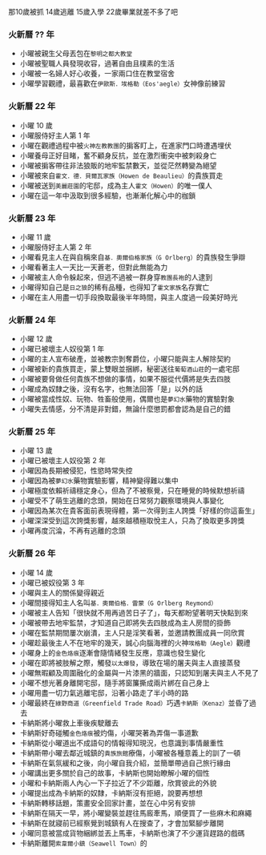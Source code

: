 那10歲被抓 14歲逃離 15歲入學 22歲畢業就差不多了吧

### 火新曆 ?? 年
+ 小曜被親生父母丟包在`黎明之都大教堂`
+ 小曜被聖職人員發現收容，過著自由且樸素的生活
+ 小曜被一名婦人好心收養，一家兩口住在教堂宿舍
+ 小曜學習觀禮，最喜歡在`伊歐斯．埃格勒（Eos'aegle）`女神像前練習

### 火新曆 22 年
+ 小曜 10 歲
+ 小曜服侍好主人第 1 年
+ 小曜在觀禮過程中被`火神左教教團`的掮客盯上，在進家門口時遭遇埋伏
+ 小曜養母正好目睹，奮不顧身反抗，並在激烈衝突中被刺殺身亡
+ 小曜被掮客帶往非法狼販的地牢監禁數天，並從茫然轉變為絕望
+ 小曜被來自`霍文．德．貝爾瓦家族（Howen de Beaulieu）`的貴族買走
+ 小曜被送到`美麗莊園`的宅邸，成為主人`霍文（Howen）`的唯一僕人
+ 小曜在這一年中汲取到很多經驗，也漸漸化解心中的枷鎖

### 火新曆 23 年
+ 小曜 11 歲
+ 小曜服侍好主人第 2 年
+ 小曜看見主人在與自稱來自`基．奧爾伯格家族（G Orlberg）`的貴族發生爭辯
+ 小曜看著主人一天比一天蒼老，但對此無能為力
+ 小曜被主人命令躲起來，但逃不過被一群身穿`教團長袍`的人逮到
+ 小曜得知自己是`日之狼`的稀有品種，也得知了`霍文家族`名存實亡
+ 小曜在主人用盡一切手段換取最後半年時間，與主人度過一段美好時光

### 火新曆 24 年
+ 小曜 12 歲
+ 小曜已被壞主人奴役第 1 年
+ 小曜的主人宣布破產，並被教宗剝奪爵位，小曜只能與主人解除契約
+ 小曜被新的貴族買走，蒙上雙眼並捆綁，秘密送往`葡萄酒山莊`的一處宅邸
+ 小曜被要脅做任何貴族不想做的事情，如果不服從代價將是失去四肢
+ 小曜成為奴隸之後，沒有名字，也無法回答「是」以外的話
+ 小曜被當成性奴、玩物、牲畜般使用，偶爾也是`夢幻水`藥物的實驗對象
+ 小曜失去情感，分不清是非對錯，無論什麼懲罰都會認為是自己的錯

### 火新曆 25 年
+ 小曜 13 歲
+ 小曜已被壞主人奴役第 2 年
+ 小曜因為長期被侵犯，性慾時常失控
+ 小曜因為被`夢幻水`藥物實驗影響，精神變得難以集中
+ 小曜極度依賴祈禱穩定身心，但為了不被察覺，只在睡覺的時候默想祈禱
+ 小曜受不了萌生逃離的念頭，開始在日常努力觀察環境與人事變化
+ 小曜因為某次在貴客面前表現得體，第一次得到主人誇獎「好樣的你這畜生」
+ 小曜深深受到這次誇獎影響，越來越積極取悅主人，只為了換取更多誇獎
+ 小曜再度沉淪，不再有逃離的念頭

### 火新曆 26 年
+ 小曜 14 歲
+ 小曜已被奴役第 3 年
+ 小曜與主人的關係變得親近
+ 小曜間接得知主人名叫`基．奧爾伯格．雷蒙（G Orlberg Reymond）`
+ 小曜被主人告知「很快就不用再過苦日子了」，每天都盼望著明天快點到來
+ 小曜被帶去地牢監禁，才知道自己即將失去四肢成為主人房間的掛飾
+ 小曜在監禁期間屢次崩潰，主人只是淫笑看著，並邀請教團成員一同欣賞
+ 小曜趁最後主人不在地牢的幾天，誠心向腦海裡的火神`埃格勒（Aegle）`觀禮
+ 小曜身上的`金色烙痕`逐漸會隨情緒發生反應，意識也發生變化
+ 小曜在即將被肢解之際，觸發`以太爆發`，導致在場的屠夫與主人直接蒸發
+ 小曜無暇顧及周圍融化的金屬與一片漆黑的牆面，只認知到屠夫與主人不見了
+ 小曜不想光著身離開宅邸，隨手將窗簾撕成兩片綁在自己身上
+ 小曜用盡一切力氣逃離宅邸，沿著小路走了半小時的路
+ 小曜最終在`綠野商道（Greenfield Trade Road）`巧遇`卡納斯（Kenaz）`並昏了過去
+ 卡納斯將小曜救上車後疾駛離去
+ 卡納斯好奇碰觸`金色烙痕`被灼傷，小曜哭著為弄傷一事道歉
+ 卡納斯從小曜道出不成語句的情報得知現況，也意識到事情嚴重性
+ 卡納斯帶小曜去鄰近城鎮的`貴族旅館`療傷，小曜被各種意義上的訓了一頓
+ 卡納斯在氣氛緩和之後，向小曜自我介紹，並簡單帶過自己旅行緣由
+ 小曜講出更多關於自己的故事，卡納斯也開始瞭解小曜的個性
+ 小曜和卡納斯兩人內心一下子拉近了不少距離，欣賞彼此的外貌
+ 小曜提出成為卡納斯的奴隸，卡納斯沒有拒絕，說要再想想
+ 卡納斯轉移話題，策畫安全回家計畫，並在心中另有安排
+ 卡納斯在隔天一早，將小曜變裝並趕往馬廄牽馬，順便買了一些麻木和麻繩
+ 卡納斯在就寢前已經察覺到城鎮有人在搜查了，才會加緊腳步離開
+ 小曜同意被當成貨物綑綁並丟上馬車，卡納斯也演了不少運貨趕路的戲碼
+ 卡納斯離開`索韋爾小鎮（Seawell Town）`的